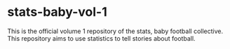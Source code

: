 # stats-baby-vol-1
This is the official volume 1 repository of the stats, baby football collective. This repository aims to use statistics to tell stories about football.
